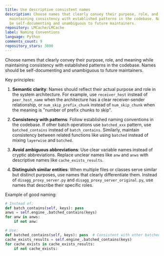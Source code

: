 ```yaml
---
title: Use descriptive consistent names
description: Choose names that clearly convey their purpose, role, and meaning while
  maintaining consistency with established patterns in the codebase. Names should
  be self-documenting and unambiguous to future maintainers.
repository: LMCache/LMCache
label: Naming Conventions
language: Python
comments_count: 9
repository_stars: 3800
---
```


Choose names that clearly convey their purpose, role, and meaning while maintaining consistency with established patterns in the codebase. Names should be self-documenting and unambiguous to future maintainers.

Key principles:
1. **Semantic clarity**: Names should reflect their actual purpose and role in the system architecture. For example, use `receiver_host` instead of `peer_host_name` when the architecture has a clear receiver-sender relationship, or `num_skip_prefix_chunk` instead of `num_skip_chunk` when the meaning is "number of prefix chunks to skip".

2. **Consistency with patterns**: Follow established naming conventions in the codebase. If other batch operations use `batched_xxx` pattern, use `batched_contains` instead of `batch_contains`. Similarly, maintain consistency between related functions like using `batched` instead of mixing `layerwise` and `batched`.

3. **Avoid ambiguous abbreviations**: Use clear variable names instead of cryptic abbreviations. Replace unclear names like `anw` and `anws` with descriptive names like `cache_exists_results`.

4. **Distinguish similar entities**: When multiple files or classes serve similar but distinct purposes, use names that clearly differentiate them. Instead of `disagg_proxy_server.py` and `disagg_proxy_server_original.py`, use names that describe their specific roles.

Example of good naming:
```python
# Instead of:
def batch_contains(self, keys): pass
anws = self.engine_.batched_contains(keys)
for anw in anws:
    if not anw:

# Use:
def batched_contains(self, keys): pass  # Consistent with other batched_xxx methods
cache_exists_results = self.engine_.batched_contains(keys)
for cache_exists in cache_exists_results:
    if not cache_exists:
```
